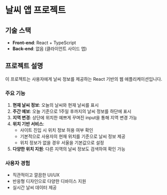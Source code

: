 # 날씨 앱 프로젝트

## 기술 스택
- **Front-end**: React + TypeScript
- **Back-end**: 없음 (클라이언트 사이드 앱)

## 프로젝트 설명
이 프로젝트는 사용자에게 날씨 정보를 제공하는 React 기반의 웹 애플리케이션입니다.

### 주요 기능
1. **현재 날씨 정보**: 오늘의 날씨와 현재 날씨를 표시
2. **주간 예보**: 오늘 기준으로 1주일 후까지의 날씨 정보를 하단에 표시
3. **지역 변경**: 상단에 위치한 예쁘게 꾸며진 input을 통해 지역 변경 가능
4. **위치 기반 서비스**: 
   - 사이트 진입 시 위치 정보 허용 여부 확인
   - 기본적으로 사용자의 현재 위치를 기준으로 날씨 정보 제공
   - 위치 정보가 없을 경우 서울을 기본값으로 설정
5. **다양한 위치 지원**: 다른 지역의 날씨 정보도 검색하여 확인 가능

### 사용자 경험
- 직관적이고 깔끔한 UI/UX
- 반응형 디자인으로 다양한 디바이스 지원
- 실시간 날씨 데이터 제공
